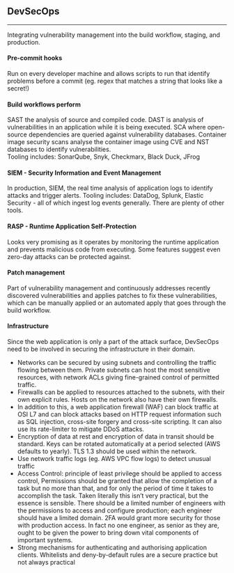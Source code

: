 ## DevSecOps
---
Integrating vulnerability management into the build workflow, staging, and production. 

#### Pre-commit hooks

Run on every developer machine and allows scripts to run that identify problems before a commit (eg. regex that matches a string that looks like a secret!)

#### Build workflows perform

SAST the analysis of source and compiled code. DAST is analysis of vulnerabilities in an application while it is being executed. SCA where open-source dependencies are queried against vulnerability databases. Container image security scans analyse the container image using CVE and NST databases to identify vulnerabilities.   
Tooling includes: SonarQube, Snyk, Checkmarx, Black Duck, JFrog

#### SIEM - Security Information and Event Management

In production, SIEM, the real time analysis of application logs to identify attacks and trigger alerts. Tooling includes: DataDog, Splunk, Elastic Security - all of which ingest log events generally.  There are plenty of other tools.  

#### RASP - Runtime Application Self-Protection

Looks very promising as it operates by monitoring the runtime application and prevents malicious code from executing.  Some features suggest even zero-day attacks can be protected against. 

#### Patch management

Part of vulnerability management and continuously addresses recently discovered vulnerabilities and applies patches to fix these vulnerabilities, which can be manually applied or an automated apply that goes through the build workflow.

#### Infrastructure

Since the web application is only a part of the attack surface, DevSecOps need to be involved in securing the infrastructure in their domain. 

* Networks can be secured by using subnets and controlling the traffic flowing between them.  Private subnets can host the most sensitive resources, with network ACLs giving fine-grained control of permitted traffic.    
* Firewalls can be applied to resources attached to the subnets, with their own explicit rules.  Hosts on the network also have their own firewalls.   
* In addition to this, a web application firewall (WAF) can block traffic at OSI L7 and can block attacks based on HTTP request  information such as SQL injection, cross-site forgery and cross-site scripting.  It can also use its rate-limiter to mitigate DDoS attacks.   
* Encryption of data at rest and encryption of data in transit should be standard.  Keys can be rotated automatically at a period selected (AWS defaults to yearly).  TLS 1.3 should be used within the network.  
* Use network traffic logs (eg. AWS VPC flow logs) to detect unusual traffic  
* Access Control:  principle of least privilege should be applied to access control, Permissions should be granted that allow the completion of a task but no more than that, and for only the period of time it takes to accomplish the task.  Taken literally this isn’t very practical, but the essence is sensible.  There should be a limited number of engineers with the permissions to access and configure production; each engineer should have a limited domain.  2FA would grant more security for those with production access. In fact no one engineer, as senior as they are, ought to be given the power to bring down vital components of important systems.  
* Strong mechanisms for authenticating and authorising application clients.  Whitelists and deny-by-default rules are a secure practice but not always practical
